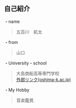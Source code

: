 ## 自己紹介　

・name
> 五百川　航太

・from
> 山口

・University・school
> 大島商船高等専門学校  
[外部リンク(oshima-k.ac.jp)](http://www.oshima-k.ac.jp/ "oshima-k.ac.jpへ")

・My Hobby
> 音楽鑑賞.

